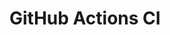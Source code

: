 # GitHub Actions CI






























































































































































































































































































































































































































































































































































































































































































































































































































































































































































































































































































































